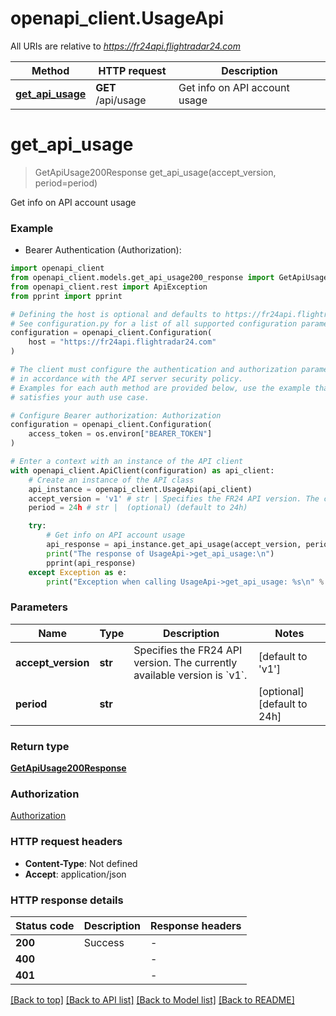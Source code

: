 # openapi_client.UsageApi

All URIs are relative to *https://fr24api.flightradar24.com*

Method | HTTP request | Description
------------- | ------------- | -------------
[**get_api_usage**](UsageApi.md#get_api_usage) | **GET** /api/usage | Get info on API account usage


# **get_api_usage**
> GetApiUsage200Response get_api_usage(accept_version, period=period)

Get info on API account usage



### Example

* Bearer Authentication (Authorization):

```python
import openapi_client
from openapi_client.models.get_api_usage200_response import GetApiUsage200Response
from openapi_client.rest import ApiException
from pprint import pprint

# Defining the host is optional and defaults to https://fr24api.flightradar24.com
# See configuration.py for a list of all supported configuration parameters.
configuration = openapi_client.Configuration(
    host = "https://fr24api.flightradar24.com"
)

# The client must configure the authentication and authorization parameters
# in accordance with the API server security policy.
# Examples for each auth method are provided below, use the example that
# satisfies your auth use case.

# Configure Bearer authorization: Authorization
configuration = openapi_client.Configuration(
    access_token = os.environ["BEARER_TOKEN"]
)

# Enter a context with an instance of the API client
with openapi_client.ApiClient(configuration) as api_client:
    # Create an instance of the API class
    api_instance = openapi_client.UsageApi(api_client)
    accept_version = 'v1' # str | Specifies the FR24 API version. The currently available version is `v1`. (default to 'v1')
    period = 24h # str |  (optional) (default to 24h)

    try:
        # Get info on API account usage
        api_response = api_instance.get_api_usage(accept_version, period=period)
        print("The response of UsageApi->get_api_usage:\n")
        pprint(api_response)
    except Exception as e:
        print("Exception when calling UsageApi->get_api_usage: %s\n" % e)
```



### Parameters


Name | Type | Description  | Notes
------------- | ------------- | ------------- | -------------
 **accept_version** | **str**| Specifies the FR24 API version. The currently available version is &#x60;v1&#x60;. | [default to &#39;v1&#39;]
 **period** | **str**|  | [optional] [default to 24h]

### Return type

[**GetApiUsage200Response**](GetApiUsage200Response.md)

### Authorization

[Authorization](../README.md#Authorization)

### HTTP request headers

 - **Content-Type**: Not defined
 - **Accept**: application/json

### HTTP response details

| Status code | Description | Response headers |
|-------------|-------------|------------------|
**200** | Success |  -  |
**400** |  |  -  |
**401** |  |  -  |

[[Back to top]](#) [[Back to API list]](../README.md#documentation-for-api-endpoints) [[Back to Model list]](../README.md#documentation-for-models) [[Back to README]](../README.md)

